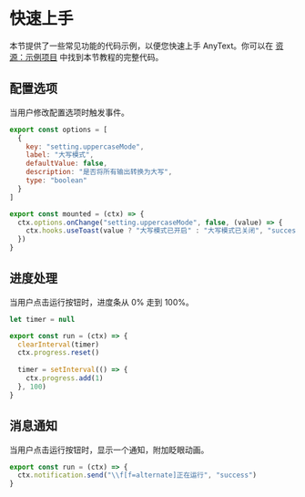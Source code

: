 # 快速上手
本节提供了一些常见功能的代码示例，以便您快速上手 AnyText。你可以在 [资源：示例项目](/resources/examples) 中找到本节教程的完整代码。

## 配置选项
当用户修改配置选项时触发事件。
```js
export const options = [
  {
    key: "setting.uppercaseMode",
    label: "大写模式",
    defaultValue: false,
    description: "是否将所有输出转换为大写",
    type: "boolean"
  }
]

export const mounted = (ctx) => {
  ctx.options.onChange("setting.uppercaseMode", false, (value) => {
    ctx.hooks.useToast(value ? "大写模式已开启" : "大写模式已关闭", "success")
  })
}
```

## 进度处理
当用户点击运行按钮时，进度条从 0% 走到 100%。
```js
let timer = null

export const run = (ctx) => {
  clearInterval(timer)
  ctx.progress.reset()
  
  timer = setInterval(() => {
    ctx.progress.add(1)
  }, 100)
}
```

## 消息通知
当用户点击运行按钮时，显示一个通知，附加眨眼动画。
```js
export const run = (ctx) => {
  ctx.notification.send("\\f[f=alternate]正在运行", "success")
}
```
